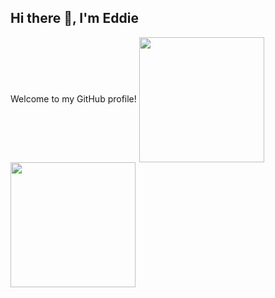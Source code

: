 ## Hi there 👋, I'm Eddie
Welcome to my GitHub profile!
<a href="https://github.com/Eddead/github-readme-stats">
  <img height=200 align="center" src="https://github-readme-stats.vercel.app/api?username=Eddead&show_icons=true&theme=default&hide=stars,prs,issues" />
</a>
<a href="https://github.com/Eddead/convoychat">
  <img height=200 align="center" src="https://github-readme-stats.vercel.app/api/top-langs?username=Eddead&layout=compact&langs_count=8&card_width=320" />
</a>

